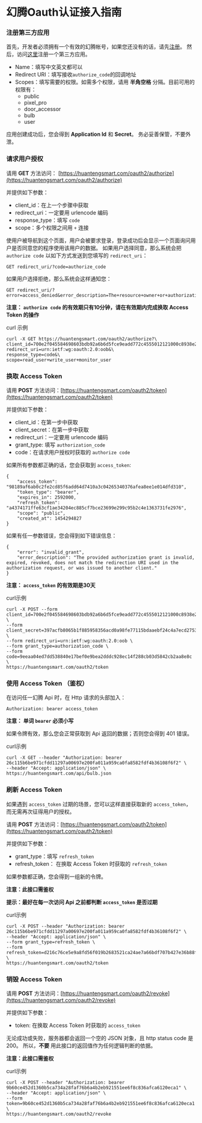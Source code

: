 # 幻腾Oauth认证接入指南

### 注册第三方应用
首先，开发者必须拥有一个有效的幻腾帐号，如果您还没有的话，请先[注册](https://huantengsmart.com/users/sign_up)。
然后，访问[这里](https://huantengsmart.com/oauth2/applications)注册一个第三方应用。
  
  * Name：填写中文英文都可以
  * Redirect URI：填写接收`authorize_code`的回调地址
  * Scopes：填写需要的权限。如需多个权限，请用 **半角空格** 分隔。目前可用的权限有：
    * public
    * pixel_pro
    * door_accessor
    * bulb
    * user

应用创建成功后，您会得到 **Application Id** 和 **Secret**。
务必妥善保管，不要外泄。


### 请求用户授权
请用 **GET** 方法访问： [https://huantengsmart.com/oauth2/authorize](https://huantengsmart.com/oauth2/authorize)

并提供如下参数：

  * client_id：在上一个步骤中获取
  * redirect_uri：一定要用 urlencode 编码
  * response_type：填写 `code`
  * scope：多个权限之间用 `+` 连接

使用户被导航到这个页面，用户会被要求登录，登录成功后会显示一个页面询问用户是否同意您的程序使用该用户的数据。
如果用户选择同意，那么系统会把 `authorize code` 以如下方式发送到您填写的 `redirect_uri`：

```
GET redirect_uri/?code=authorize_code
```

如果用户选择拒绝，那么系统会这样通知您：

```
GET redirect_uri/?error=access_denied&error_description=The+resource+owner+or+authorization+server+denied+the+request.
```

**注意： `authorize code` 的有效期只有10分钟，请在有效期内完成换取 Access Token 的操作**

curl 示例

```
curl -X GET https://huantengsmart.com/oauth2/authorize?\
client_id=700e2f045584698603bdb92a6b6d5fce9eadd772c4555012121000c8938e2301&\
redirect_uri=urn:ietf:wg:oauth:2.0:oob&\
response_type=code&\
scope=read_user+write_user+monitor_user
```


### 换取 Access Token
请用 **POST** 方法访问：[https://huantengsmart.com/oauth2/token](https://huantengsmart.com/oauth2/token)

并提供如下参数：

  * client_id：在第一步中获取
  * client_secret：在第一步中获取
  * redirect_uri：一定要用 urlencode 编码
  * grant_type: 填写 `authorization_code`
  * code：在请求用户授权时获取的 `authorize code`

如果所有参数都正确的话，您会获取到 `access_token`:

```
{
    "access_token": "98189af6ab0c2fe2cd85f6add64d7410a3c04265340376afea8ee1e014dfd310",
    "token_type": "bearer",
    "expires_in": 2592000,
    "refresh_token": "a4374171ffe63cf1ae34204ec885cf7bce23699e299c95b2c4e1363731fe2976",
    "scope": "public",
    "created_at": 1454294827
}
```

如果有任一参数错误，您会得到如下错误信息：

```
{
    "error": "invalid_grant",
    "error_description": "The provided authorization grant is invalid, expired, revoked, does not match the redirection URI used in the authorization request, or was issued to another client."
}
```

**注意： `access_token` 的有效期是30天**

curl示例

```
curl -X POST --form client_id=700e2f045584698603bdb92a6b6d5fce9eadd772c4555012121000c8938e2301 \
--form client_secret=397acfb8065b1f885958356acd0a98fe77115bdaaebf24c4a7ecd275380e8830 \
--form redirect_uri=urn:ietf:wg:oauth:2.0:oob \
--form grant_type=authorization_code \
--form code=9eeaa04ed7dd538840e17bef0e9bea2dddc928ec14f288cb03d5842cb2aa8e8c \
https://huantengsmart.com/oauth2/token

```


### 使用 Access Token （鉴权）
在访问任一幻腾 Api 时，在 Http 请求的头部加入：
```
Authorization: bearer access_token
```

**注意： 单词 `bearer` 必须小写**

如果令牌有效，那么您会正常获取到 Api 返回的数据；否则您会得到 401 错误。

curl示例

```
curl -X GET --header "Authorization: bearer 26c115b6be971cfdd11297a00697e200fa011a959ca0fa8582fdf4b36108f6f2" \
--header "Accept: application/json" \
https://huantengsmart.com/api/bulb.json
```


### 刷新 Access Token
如果遇到 `access_token` 过期的场景，您可以这样直接获取新的 `access_token`，而无需再次征得用户的授权。

请用 **POST** 方法访问：[https://huantengsmart.com/oauth2/token](https://huantengsmart.com/oauth2/token)

并提供如下参数：

  * grant_type：填写 `refresh_token`
  * refresh_token： 在换取 Access Token 时获取的 `refresh_token`

如果参数都正确，您会得到一组新的令牌。

**注意：此接口需鉴权**

**提示：最好在每一次访问 Api 之前都判断 `access_token` 是否过期**

curl示例

```
curl -X POST --header "Authorization: bearer 26c115b6be971cfdd11297a00697e200fa011a959ca0fa8582fdf4b36108f6f2" \
--header "Accept: application/json" \
--form grant_type=refresh_token \
--form refresh_token=d216c76ce5e9a8fd56f019b2683521ca24ae7a66bdf707b427e36b88f2a1bd3e \
https://huantengsmart.com/oauth2/token
```


### 销毁 Access Token
请用 **POST** 方法访问：[https://huantengsmart.com/oauth2/revoke](https://huantengsmart.com/oauth2/revoke)

并提供如下参数：

  * token: 在换取 Access Token 时获取的 `access_token`

无论成功或失败，服务器都会返回一个空的 JSON 对象，且 http status code 是 200。
所以，**不要** 用此接口的返回值作为任何逻辑判断的依据。

**注意：此接口需鉴权**

curl示例

```
curl -X POST --header "Authorization: bearer 9b60ce452d1360b5ca734a28faf76b6a4b2eb921551ee6f8c836afca6120eca1" \
--header "Accept: application/json" \
--form token=9b60ce452d1360b5ca734a28faf76b6a4b2eb921551ee6f8c836afca6120eca1 \
https://huantengsmart.com/oauth2/revoke
```